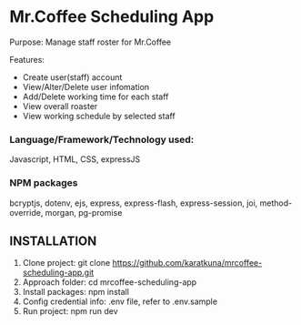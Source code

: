# Mr.Coffee Scheduling App
Purpose: Manage staff roster for Mr.Coffee

Features:
- Create user(staff) account
- View/Alter/Delete user infomation
- Add/Delete working time for each staff
- View overall roaster
- View working schedule by selected staff

### Language/Framework/Technology used:
Javascript, HTML, CSS, expressJS

### NPM packages
bcryptjs, dotenv, ejs, express, express-flash, express-session, joi, method-override, morgan, pg-promise



## INSTALLATION

1. Clone project: git clone https://github.com/karatkuna/mrcoffee-scheduling-app.git
2. Approach folder: cd mrcoffee-scheduling-app
3. Install packages: npm install
4. Config credential info: .env file, refer to .env.sample
5. Run project: npm run dev



